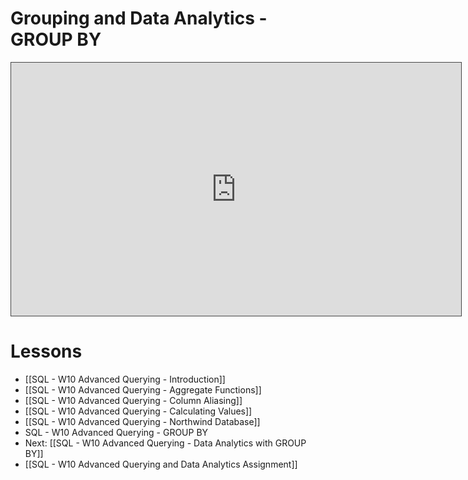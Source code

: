 
# Grouping and Data Analytics - GROUP BY

<iframe src="https://egator.hosted.panopto.com/Panopto/Pages/Embed.aspx?id=3caf9f08-858f-4406-8c75-b1330053f5c3&autoplay=false&offerviewer=true&showtitle=true&showbrand=true&captions=false&interactivity=all" height="405" width="720" style="border: 1px solid #464646;" allowfullscreen allow="autoplay" aria-label="Panopto Embedded Video Player"></iframe>

# Lessons
- [[SQL - W10 Advanced Querying - Introduction]]
- [[SQL - W10 Advanced Querying - Aggregate Functions]]
- [[SQL - W10 Advanced Querying - Column Aliasing]]
- [[SQL - W10 Advanced Querying - Calculating Values]]
- [[SQL - W10 Advanced Querying - Northwind Database]]
- SQL - W10 Advanced Querying - GROUP BY
- Next: [[SQL - W10 Advanced Querying - Data Analytics with GROUP BY]]
- [[SQL - W10 Advanced Querying and Data Analytics Assignment]]